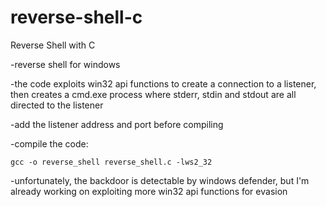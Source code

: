 # reverse-shell-c
Reverse Shell with C

-reverse shell for windows

-the code exploits win32 api functions to create a connection to a listener, then creates a cmd.exe process where stderr, stdin and stdout are all directed to the listener

-add the listener address and port before compiling

-compile the code:
      
    gcc -o reverse_shell reverse_shell.c -lws2_32

-unfortunately, the backdoor is detectable by windows defender, but I'm already working on exploiting more win32 api functions for evasion
